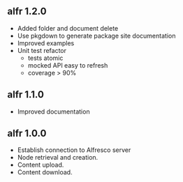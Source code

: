## alfr 1.2.0

* Added folder and document delete
* Use pkgdown to generate package site documentation
* Improved examples
* Unit test refactor
   - tests atomic
   - mocked API easy to refresh
   - coverage > 90%

## alfr 1.1.0

* Improved documentation

## alfr 1.0.0

* Establish connection to Alfresco server
* Node retrieval and creation.
* Content upload.
* Content download.

